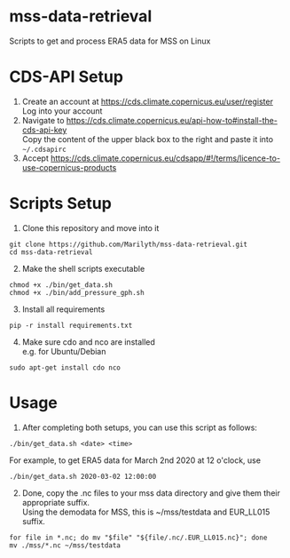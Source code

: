 # mss-data-retrieval
Scripts to get and process ERA5 data for MSS on Linux

# CDS-API Setup
1. Create an account at https://cds.climate.copernicus.eu/user/register \
Log into your account
2. Navigate to https://cds.climate.copernicus.eu/api-how-to#install-the-cds-api-key \
Copy the content of the upper black box to the right and paste it into `~/.cdsapirc`
5. Accept https://cds.climate.copernicus.eu/cdsapp/#!/terms/licence-to-use-copernicus-products

# Scripts Setup
1. Clone this repository and move into it
```
git clone https://github.com/Marilyth/mss-data-retrieval.git
cd mss-data-retrieval
```
2. Make the shell scripts executable
```
chmod +x ./bin/get_data.sh
chmod +x ./bin/add_pressure_gph.sh
```
3. Install all requirements
```
pip -r install requirements.txt
```
4. Make sure cdo and nco are installed\
   e.g. for Ubuntu/Debian
```
sudo apt-get install cdo nco
```

# Usage
1. After completing both setups, you can use this script as follows:
```
./bin/get_data.sh <date> <time>
```
For example, to get ERA5 data for March 2nd 2020 at 12 o'clock, use
```
./bin/get_data.sh 2020-03-02 12:00:00
```
2. Done, copy the .nc files to your mss data directory and give them their appropriate suffix.\
Using the demodata for MSS, this is ~/mss/testdata and EUR_LL015 suffix. 
```
for file in *.nc; do mv "$file" "${file/.nc/.EUR_LL015.nc}"; done
mv ./mss/*.nc ~/mss/testdata
```
